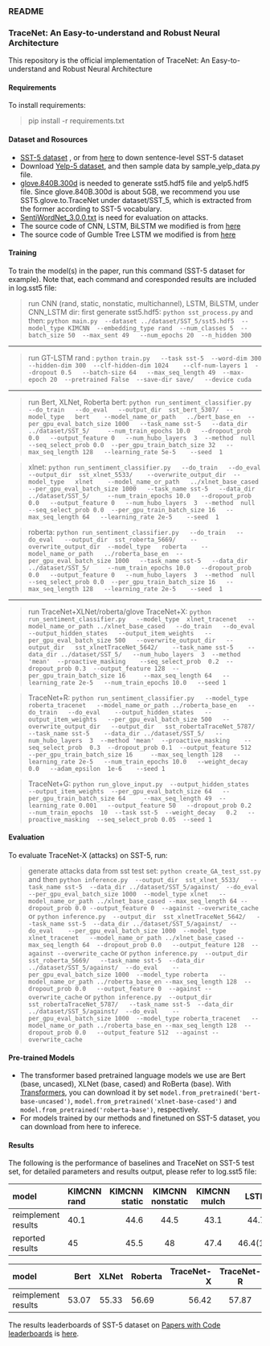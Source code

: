### README
### TraceNet: An Easy-to-understand and Robust Neural Architecture
This repository is the official implementation of TraceNet: An Easy-to-understand and Robust Neural Architecture
#### Requirements
To install requirements:
> pip install -r requirements.txt
#### Dataset and Rosources
* [SST-5 dataset](https://nlp.stanford.edu/sentiment/) , or from [here](https://github.com/prrao87/fine-grained-sentiment) to down sentence-level SST-5 dataset
* Download [Yelp-5 dataset](http://goo.gl/JyCnZq), and then sample data by sample_yelp_data.py file.
*  [glove.840B.300d](https://nlp.stanford.edu/projects/glove/) is needed to generate  sst5.hdf5 file and yelp5.hdf5 file. Since glove.840B.300d is about 5GB, we recommend you use SST5.glove.to.TraceNet under dataset/SST_5, which is extracted from the former according to SST-5 vocabulary. 
* [SentiWordNet_3.0.0.txt](https://github.com/aesuli/SentiWordNet) is need for evaluation on attacks.
* The source code of CNN, LSTM, BiLSTM we modified is from [here](https://github.com/andyweizhao/capsule_text_classification) 
* The source code of Gumble Tree LSTM we modified is from [here](https://github.com/jihunchoi/unsupervised-treelstm)
#### Training
To train the model(s) in the paper, run this command (SST-5 dataset for example). Note that, each command and coresponded results are included in log.sst5 file:
> run CNN (rand, static, nonstatic, multichannel), LSTM, BiLSTM, under CNN_LSTM dir:
> first generate sst5.hdf5: `python sst_process.py`
>  and then: `python main.py  --dataset ../dataset/SST_5/sst5.hdf5  --model_type KIMCNN  --embedding_type rand  --num_classes 5  --batch_size 50  --max_sent 49   --num_epochs 20  --n_hidden 300`

-----------
>  run GT-LSTM
> rand : `python train.py   --task sst-5  --word-dim 300     --hidden-dim 300  --clf-hidden-dim 1024    --clf-num-layers 1  --dropout 0.5   --batch-size 64   --max_seq_length 49  --max-epoch 20  --pretrained False  --save-dir save/   --device cuda`

----
> run Bert, XLNet, Roberta
> bert: `python run_sentiment_classifier.py   --do_train   --do_eval   --output_dir  sst_bert_5307/  --model_type   bert    --model_name_or_path   ../bert_base_en  --per_gpu_eval_batch_size 1000   --task_name sst-5   --data_dir  ../dataset/SST_5/     --num_train_epochs 10.0   --dropout_prob 0.0   --output_feature 0   --num_hubo_layers  3  --method  null  --seq_select_prob 0.0  --per_gpu_train_batch_size 32   --max_seq_length 128   --learning_rate 5e-5    --seed  1 `
 
> xlnet: `python run_sentiment_classifier.py   --do_train   --do_eval   --output_dir  sst_xlnet_5533/    --overwrite_output_dir  --model_type   xlnet    --model_name_or_path   ../xlnet_base_cased  --per_gpu_eval_batch_size 1000   --task_name sst-5   --data_dir  ../dataset/SST_5/     --num_train_epochs 10.0   --dropout_prob 0.0   --output_feature 0   --num_hubo_layers  3  --method  null  --seq_select_prob 0.0  --per_gpu_train_batch_size 16   --max_seq_length 64   --learning_rate 2e-5    --seed  1 `

> roberta: `python run_sentiment_classifier.py   --do_train   --do_eval   --output_dir  sst_roberta_5669/    --overwrite_output_dir  --model_type   roberta    --model_name_or_path   ../roberta_base_en  --per_gpu_eval_batch_size 1000   --task_name sst-5   --data_dir  ../dataset/SST_5/     --num_train_epochs 10.0   --dropout_prob 0.0   --output_feature 0   --num_hubo_layers  3  --method  null  --seq_select_prob 0.0  --per_gpu_train_batch_size 16   --max_seq_length 128   --learning_rate 2e-5    --seed  1 `

--------
>  run TraceNet+XLNet/roberta/glove
> TraceNet+X:  `python run_sentiment_classifier.py   --model_type  xlnet_tracenet   --model_name_or_path ../xlnet_base_cased   --do_train   --do_eval    --output_hidden_states   --output_item_weights   --per_gpu_eval_batch_size 500   --overwrite_output_dir   --output_dir   sst_xlnetTraceNet_5642/    --task_name sst-5    --data_dir ../dataset/SST_5/   --num_hubo_layers  3  --method 'mean'  --proactive_masking    --seq_select_prob  0.2  --dropout_prob 0.3  --output_feature 128  --per_gpu_train_batch_size 16     --max_seq_length 64   --learning_rate 2e-5   --num_train_epochs 10.0   --seed 1 `

> TraceNet+R:  `python run_sentiment_classifier.py   --model_type  roberta_tracenet   --model_name_or_path ../roberta_base_en   --do_train   --do_eval    --output_hidden_states   --output_item_weights   --per_gpu_eval_batch_size 500   --overwrite_output_dir   --output_dir   sst_robertaTraceNet_5787/    --task_name sst-5    --data_dir ../dataset/SST_5/   --num_hubo_layers  3  --method 'mean'  --proactive_masking    --seq_select_prob  0.3  --dropout_prob 0.1  --output_feature 512  --per_gpu_train_batch_size 16     --max_seq_length 128   --learning_rate 2e-5   --num_train_epochs 10.0   --weight_decay 0.0   --adam_epsilon  1e-6    --seed 1 `

> TraceNet+G: `python run_glove_input.py  --output_hidden_states   --output_item_weights  --per_gpu_eval_batch_size 64   --per_gpu_train_batch_size 64     --max_seq_length 49  --learning_rate 0.001   --output_feature 50   --dropout_prob 0.2  --num_train_epochs  10  --task sst-5  --weight_decay   0.2   --proactive_masking  --seq_select_prob 0.05  --seed 1 `

#### Evaluation
To evaluate TraceNet-X (attacks) on SST-5, run:
> generate attacks data from sst test set: `python create_GA_test_sst.py`
> and then `python inference.py  --output_dir  sst_xlnet_5533/   --task_name sst-5  --data_dir ../dataset/SST_5/against/  --do_eval    --per_gpu_eval_batch_size 1000  --model_type xlnet   --model_name_or_path ../xlnet_base_cased --max_seq_length 64 --dropout_prob 0.0 --output_feature 0  --against --overwrite_cache`
> or  `python inference.py  --output_dir  sst_xlnetTraceNet_5642/   --task_name sst-5  --data_dir ../dataset/SST_5/against/  --do_eval    --per_gpu_eval_batch_size 1000  --model_type xlnet_tracenet   --model_name_or_path ../xlnet_base_cased --max_seq_length 64  --dropout_prob 0.0   --output_feature 128  --against --overwrite_cache`
> or  `python inference.py  --output_dir  sst_roberta_5669/   --task_name sst-5  --data_dir ../dataset/SST_5/against/  --do_eval    --per_gpu_eval_batch_size 1000  --model_type roberta   --model_name_or_path ../roberta_base_en --max_seq_length 128  --dropout_prob 0.0   --output_feature 0  --against --overwrite_cache`
> or `python inference.py  --output_dir  sst_robertaTraceNet_5787/   --task_name sst-5  --data_dir ../dataset/SST_5/against/  --do_eval    --per_gpu_eval_batch_size 1000  --model_type roberta_tracenet   --model_name_or_path ../roberta_base_en --max_seq_length 128  --dropout_prob 0.0   --output_feature 512  --against --overwrite_cache`

#### Pre-trained Models
* The transformer based pretrained language models we use are Bert (base, uncased), XLNet (base, cased) and RoBerta (base). With [Transformers](https://huggingface.co/models), you can download it by set `model.from_pretrained('bert-base-uncased')`, `model.from_pretrained('xlnet-base-cased')` and `model.from_pretrained('roberta-base')`, respectively. 
* For models trained by our methods and finetuned on SST-5 dataset, you can download from here to inferece.


#### Results
The following is the performance of baselines and TraceNet on SST-5 test set, for detailed parameters and results output, please refer to log.sst5 file:

| model     | KIMCNN rand      |     KIMCNN static |   KIMCNN nonstatic   |  KIMCNN mulch   |  LSTM   |  BiLSTM   |  GT-LSTM(rand)   |GT-LSTM(glove)   |
| :-------- | :-------- | --------:| :------: | :------: | :------: | :------: |:------: |:------: |
| reimplement results    | 40.1    |   44.6 |  44.5  |  43.1  |  44.7  |  43.5  |  39.38  |  47.6  |
| reported results    | 45    |   45.5 |  48  |  47.4  |  46.4(1.1)  |  49.1(1.0)  | None  | None  |

| model      |     Bert |   XLNet   |Roberta      |     TraceNet-X |   TraceNet-R   |  TraceNet-G   |
| :-------- | --------:| :------: |:-------- | --------:| :------: |:------: |
| reimplement results    | 53.07    |   55.33|  56.69  |56.42    |   57.87 |  45.90  |
The results leaderboards of SST-5 dataset on [Papers with Code leaderboards](https://paperswithcode.com/sota) is [here](https://paperswithcode.com/sota/sentiment-analysis-on-sst-5-fine-grained). 


